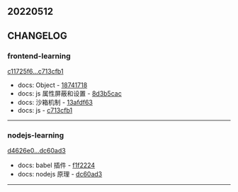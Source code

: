 ## 20220512

## CHANGELOG

### frontend-learning

[c11725f6...c713cfb1](https://github.com/zhbhun/frontend-learning/compare/c11725f6...c713cfb1)

* docs: Object - [18741718](https://github.com/zhbhun/frontend-learning/commit/18741718732f6b9e8737c1427a747c292d89c0c4)
* docs: js 属性屏蔽和设置 - [8d3b5cac](https://github.com/zhbhun/frontend-learning/commit/8d3b5cac37311e0d143653a3ae829f7ddbf4cb4e)
* docs: 沙箱机制 - [13afdf63](https://github.com/zhbhun/frontend-learning/commit/13afdf63972e3728cf557233498fc51831f7c91a)
* docs: js - [c713cfb1](https://github.com/zhbhun/frontend-learning/commit/c713cfb12c5d87b1af520a5c758efbd0629b17bf)

---

### nodejs-learning

[d4626e0...dc60ad3](https://github.com/zhbhun/nodejs-learning/compare/d4626e0...dc60ad3)

* docs: babel 插件 - [f1f2224](https://github.com/zhbhun/nodejs-learning/commit/f1f2224a9caf5a5852367405ae2620afee6ae0e0)
* docs: nodejs 原理 - [dc60ad3](https://github.com/zhbhun/nodejs-learning/commit/dc60ad3f14d45051a88c286d7424710686019cfd)

---

